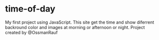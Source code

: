 # time-of-day
My first project using JavaScript.
This site get the time and show diferrent backround color and images at morning or afternoon or night.
Project created by @OssmanRauf
